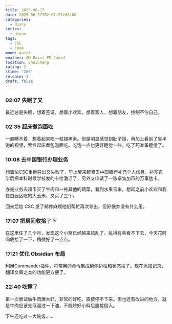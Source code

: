 ```yaml
---
title: 2025-06-27
date: 2025-06-27T02:07:27+08:00
categories:
  - diary
series:
  - alone
tags:
  - CSC
  - cook
mood: quiet
weather: AM Rain| PM Could
location: Shuicheng
rating: 2
stime: "289"
release: 1
draft: false
---
```


### 02:07 失眠了又

最近总是失眠，想着签证，想着小欢欢，想着家人，想着朋友，控制不住自己。

### 02:35 起床煮泡面吃

一直睡不着，想着起来吃一粒褪黑素。但是明显感觉到肚子饿，再加上看到了吴半饱的视频，索性起床煮包泡面吃。吃饱一点也更好睡觉一些，吃了药准备睡觉了。

### 10:08 去中国银行办理业务

想着怕CSC重新导出又失败了，早上醒来赶紧去中国银行补充个人信息。补充完毕后把本科时候学校发的卡给激活了，另外又申请了一张卓隽加币的万事达卡。

办完业务去超市买了牛肉和一些其他的蔬菜，看到水果玉米，想起之前小欢欢和我在白云区吃的大玉米，又买了三个。

回来后给 CSC 发了邮件麻烦他们帮忙再次导出，但好像并没有什么用。

### 17:07 把房间收拾了下

在这里住了几个月，发现这个小窝已经越来越乱了。乱得有些看不下去，今天花时间收拾了一下，稍微好了一点点。

### 17:21 优化 Obsidian 布局

利用Commander插件，将常用的命令集成到侧边栏和状态栏了。现在添加记录，翻译文章之类的功能更方便了。

### 22:40 吃撑了

第一次尝试做牛肉爆大虾，非常的好吃，直接停不下来。但也还有改进的地方，就是牛肉应该先低温过一下油，不能炒好小料后直接倒入。

下午还吃过一大碗饭……